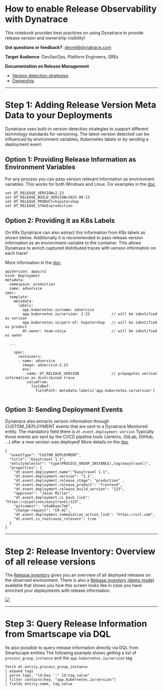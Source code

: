 # How to enable Release Observability with Dynatrace
This notebook provides best practices on using Dynatrace to provide release version and ownership visibility!

**Got questions or feedback?**: [devrel@dynatrace.com](mailto:devrel@dynatrace.com?subject=Feedback%20on%20Release%20Validation)

**Target Audience**: DevSecOps, Platform Engineers, SREs

**Documentation on Release Management**
* [Version detection strategies](https://www.dynatrace.com/support/help/platform-modules/cloud-automation/release-monitoring/version-detection-strategies)
* [Ownership](https://www.dynatrace.com/support/help/manage/ownership)

---

# Step 1: Adding Release Version Meta Data to your Deployments
Dynatrace uses built-in version detection strategies to support different technology standards for versioning. 
The latest version detected can be influenced by environment variables, Kubernetes labels or by sending a deployment event.

## Option 1: Providing Release Information as Environment Variables
For any process you can pass version relevant information as environment variables. This works for both Windows and Linux. For examples in the [doc](https://www.dynatrace.com/support/help/platform-modules/cloud-automation/release-monitoring/version-detection-strategies#environment-variables)

```
set DT_RELEASE_VERSION=2.23
set DT_RELEASE_BUILD_VERSION=2023-09-13
set DT_RELEASE_PRODUCT=hipstershop
set DT_RELEASE_STAGE=production
```

## Option 2: Providing it as K8s Labels
On K8s Dynatrace can also extract this information from K8s labels as shown below. Additionally it is recommended to pass release version information as an enviornment-variable to the container. This allows Dynatrace to enrich captured distributed traces with version information on each trace!

More information in the [doc](https://www.dynatrace.com/support/help/platform-modules/cloud-automation/release-monitoring/version-detection-strategies#kubernetes).

```
apiVersion: apps/v1
kind: Deployment
metadata:
  namespace: production
  name: adservice
spec:
  template:
    metadata:
      labels:
        app.kubernetes.io/name: adservice
        app.kubernetes.io/version: 2.23          // will be identified as version
        app.kubernetes.io/part-of: hipstershop   // will be identified as product
        dt.owner: team-ninja                     // will be identified as owner

  ...
  
    spec:
      containers:
      - name: adservice
        image: adservice:2.23
        env:
        - name: DT_RELEASE_VERSION               // propagates version information on distributed trace
          valueFrom:
            fieldRef:
              fieldPath: metadata.labels['app.kubernetes.io/version'] 
  
```

## Option 3: Sending Deployment Events
Dynatrace also extracts version information through CUSTOM_DEPLOYMENT events that are sent to a Dynatrace Monitored entity. The mandatory field there is `dt.event.deployment.version`
Typically those events are sent by the CI/CD pipeline tools (Jenkins, GitLab, GitHub, ...) after a new version was deployed!
More details on the [doc](https://www.dynatrace.com/support/help/platform-modules/cloud-automation/release-monitoring/version-detection-strategies#events-ingestion)

```
{
  "eventType": "CUSTOM_DEPLOYMENT",
  "title": "Easytravel 1.1",
  "entitySelector": "type(PROCESS_GROUP_INSTANCE),tag(easytravel)",
  "properties": {
    "dt.event.deployment.name":"Easytravel 1.1",
    "dt.event.deployment.version": "1.1",
    "dt.event.deployment.release_stage": "production" ,
    "dt.event.deployment.release_product": "frontend",
    "dt.event.deployment.release_build_version": "123",
    "approver": "Jason Miller",
    "dt.event.deployment.ci_back_link": "https://pipelines/easytravel/123",
    "gitcommit": "e5a6baac7eb",
    "change-request": "CR-42",
    "dt.event.deployment.remediation_action_link": "https://url.com",
    "dt.event.is_rootcause_relevant": true
  }
}
```

---

# Step 2: Release Inventory: Overview of all release versions
The [Release inventory](https://wkf10640.apps.dynatrace.com/ui/apps/dynatrace.classic.releases/ui/releases?gtf=-2h&gf=all&invsc=releaseName&invsd=asc) gives you an overview of all deployed releases on the observed environment. There is also a [Release inventory (demo mode)](https://wkf10640.apps.dynatrace.com/ui/apps/dynatrace.classic.releases/ui/releases?gtf=-2h&gf=all&invsc=releaseName&invsd=asc&demo=true) available that shows you how this screen looks like in case you have enriched your deployments with release information.

![](https://raw.githubusercontent.com/dynatrace-perfclinics/dynatrace-getting-started/main/images/howto_releaseobservability_releaseinventory.png)

---

# Step 3: Query Release Information from Smartscape via DQL
Its also possible to query release information directly via DQL from Smartscape entities
The following example shows getting a list of `process_group_instance` and the `app.kubernetes.io/version` tag

```
fetch dt.entity.process_group_instance
| expand tags
| parse tags, "ld:key ':' ld:tag_value"
| filter contains(key, "app.kubernetes.io/version")
| fields entity.name, tag_value 
```